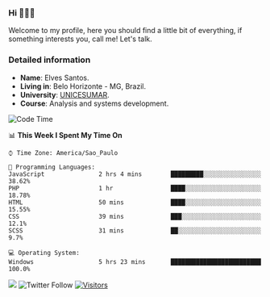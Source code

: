 


### Hi 🙋🏽‍♂️

Welcome to my profile, here you should find a little bit of everything, if something interests you, call me! Let's talk.

### Detailed information

* **Name**: Elves Santos.
* **Living in**: Belo Horizonte - MG, Brazil.
* **University**: [UNICESUMAR](https://venhaparaunicesumar.com.br/pos-graduacao).
* **Course**: Analysis and systems development.

<!--START_SECTION:waka-->
![Code Time](http://img.shields.io/badge/Code%20Time-18%20hrs%2010%20mins-blue)

📊 **This Week I Spent My Time On** 

```text
⌚︎ Time Zone: America/Sao_Paulo

💬 Programming Languages: 
JavaScript               2 hrs 4 mins        █████████░░░░░░░░░░░░░░░░   38.62% 
PHP                      1 hr                ████░░░░░░░░░░░░░░░░░░░░░   18.78% 
HTML                     50 mins             ████░░░░░░░░░░░░░░░░░░░░░   15.55% 
CSS                      39 mins             ███░░░░░░░░░░░░░░░░░░░░░░   12.1% 
SCSS                     31 mins             ██░░░░░░░░░░░░░░░░░░░░░░░   9.7%

💻 Operating System: 
Windows                  5 hrs 23 mins       █████████████████████████   100.0%

```


<!--END_SECTION:waka-->


<a href="https://www.linkedin.com/in/e1vescmd/"  target="_blank"><img src="https://img.shields.io/badge/-LinkedIn-%230077B5?style=for-the-badge&logo=linkedin&logoColor=white" target="_blank"></a>
![Twitter Follow](https://img.shields.io/twitter/follow/e1vescmd?color=00aced&label=Twitter&style=for-the-badge)
[![Visitors](https://api.visitorbadge.io/api/visitors?path=https%3A%2F%2Fgithub.com%2Fe1vescmd&labelColor=%23697689&countColor=%23d9e3f0)](https://visitorbadge.io/status?path=https%3A%2F%2Fgithub.com%2Fe1vescmd)
